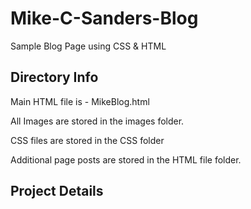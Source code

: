 # Mike-C-Sanders-Blog
Sample Blog Page using CSS &amp; HTML

## Directory Info

Main HTML file is - MikeBlog.html

All Images are stored in the images folder.

CSS files are stored in the CSS folder

Additional page posts are stored in the HTML file folder.

## Project Details


